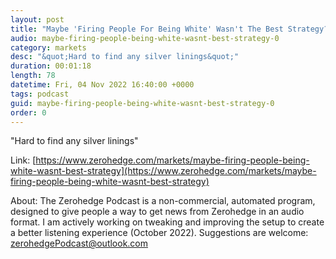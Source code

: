 ```yaml
---
layout: post
title: "Maybe 'Firing People For Being White' Wasn't The Best Strategy?"
audio: maybe-firing-people-being-white-wasnt-best-strategy-0
category: markets
desc: "&quot;Hard to find any silver linings&quot;"
duration: 00:01:18
length: 78
datetime: Fri, 04 Nov 2022 16:40:00 +0000
tags: podcast
guid: maybe-firing-people-being-white-wasnt-best-strategy-0
order: 0
---
```

&quot;Hard to find any silver linings&quot;

Link: [https://www.zerohedge.com/markets/maybe-firing-people-being-white-wasnt-best-strategy](https://www.zerohedge.com/markets/maybe-firing-people-being-white-wasnt-best-strategy)

About: The Zerohedge Podcast is a non-commercial, automated program, designed to give people a way to get news from Zerohedge in an audio format.  I am actively working on tweaking and improving the setup to create a better listening experience (October 2022).  Suggestions are welcome: [zerohedgePodcast@outlook.com](mailto:zerohedgePodcast@outlook.com)